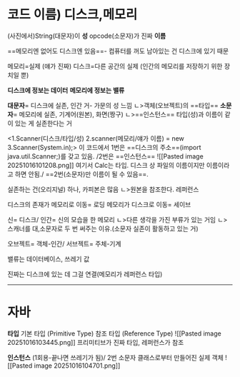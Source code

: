 
# 코드 이름) 디스크,메모리
(사진에서)String(대문자)이 **성** opcode(소문자)가 진짜 **이름**

==메모리엔 없어도 디스크엔 있음==- 컴퓨터를 꺼도 남아있는 건 디스크에 있기 때문

메모리=실제 (얘가 진짜)
디스크=다른 공간의 실제 (인간의 메모리를 저장하기 위한 장치일 뿐)

**디스크에 정보는 데이터**
**메모리에 정보는 밸류**

**대문자**= 디스크에 실존, 인간 거- 가문의 성 느낌
ㄴ>객체(오브젝트)의 ==타입==
**소문자**= 메모리에 실존, 기계어(원본), 화면(짱구)
ㄴ>==인스턴스==
타입(성)과 이름이 같이 있는 게 실존한다는 거

<1.Scanner(디스크/타입/성) 2.scanner(메모리/얘가 이름) = new 3.Scanner(System.in);>
이 코드에서 1번은 ==디스크의 주소==(import java.util.Scanner;)를 갖고 있음. /2번은 ==인스턴스==
![[Pasted image 20251016101208.png]]
여기서 Calc는 타입. 디스크 상 파일의 이름이지만 이름이라고 하면 안됨./ ==2번(소문자)만 이름이 될 수 있음==.

실존하는 건(오리지널) 하나, 카피본은 많음
ㄴ>원본을 참조한다. 레퍼런스

디스크의 존재가 메모리로 이동= 로딩
메모리가 디스크로 이동= 세이브

신= 디스크/ 인간= 신의 모습을 한 메모리
ㄴ>다른 생각을 가진 부류가 있는 거임
ㄴ>스캐너를 대,소문자로 두 번 써주는 이유.(소문자 실존이 활동하고 있는 거)

오브젝트= 객체-인간/ 서브젝트= 주체-기계

밸류는 데이터베이스, 쓰레기 값

진짜는 디스크에 있는 데 그걸 연결(메모리가 레퍼런스 타입)

---
# 자바
**타입**
기본 타입 (Primitive Type)
참조 타입 (Reference Type)
![[Pasted image 20251016103445.png]]
프리미티브가 진짜 타입, 레퍼런스가 참조

**인스턴스** (1회용-끝나면 쓰레기가 됨)/ 2번 소문자
클래스로부터 만들어진 실제 객체
![[Pasted image 20251016104701.png]]
